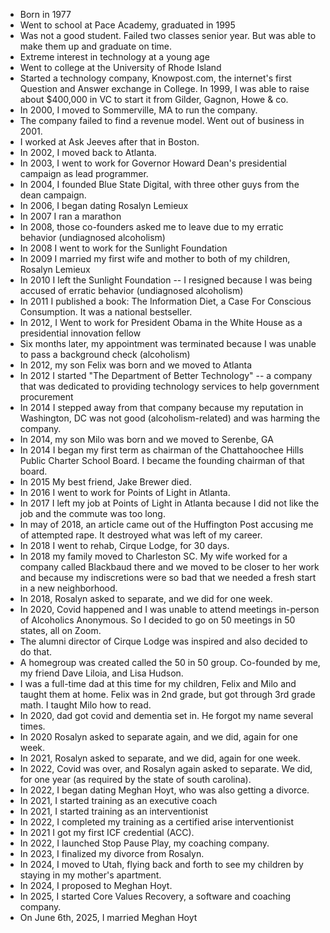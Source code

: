* Born in 1977
* Went to school at Pace Academy, graduated in 1995
* Was not a good student. Failed two classes senior year. But was able to make them up and graduate on time.
* Extreme interest in technology at a young age
* Went to college at the University of Rhode Island
* Started a technology company, Knowpost.com, the internet's first Question and Answer exchange in College. In 1999, I was able to raise about $400,000 in VC to start it from Gilder, Gagnon, Howe & co. 
* In 2000, I moved to Sommerville, MA  to run the company.
* The company failed to find a revenue model. Went out of business in 2001. 
* I worked at Ask Jeeves after that in Boston.
* In 2002, I moved back to Atlanta.
* In 2003, I went to work for Governor Howard Dean's presidential campaign as lead programmer.
* In 2004, I founded Blue State Digital, with three other guys from the dean campaign.
* In 2006, I began dating Rosalyn Lemieux
* In 2007 I ran a marathon
* In 2008, those co-founders asked me to leave due to my erratic behavior (undiagnosed alcoholism)
* In 2008 I went to work for the Sunlight Foundation
* In 2009 I married my first wife and mother to both of my children, Rosalyn Lemieux
* In 2010 I left the Sunlight Foundation -- I resigned because I was being accused of erratic behavior (undiagnosed alcoholism)
* In 2011 I published a book: The Information Diet, a Case For Conscious Consumption. It was a national bestseller. 
* In 2012, I Went to work for President Obama in the White House as a presidential innovation fellow
* Six months later, my appointment was terminated because I was unable to pass a background check (alcoholism)
* In 2012, my son Felix was born and we moved to Atlanta
* In 2012 I started "The Department of Better Technology" -- a company that was dedicated to providing technology services to help government procurement
* In 2014 I stepped away from that company because my reputation in Washington, DC was not good (alcoholism-related) and was harming the company.
* In 2014, my son Milo was born and we moved to Serenbe, GA
* In 2014 I began my first term as chairman of the Chattahoochee Hills Public Charter School Board. I became the founding chairman of that board.
* In 2015 My best friend, Jake Brewer died.
* In 2016 I went to work for Points of Light in Atlanta. 
* In 2017 I left my job at Points of Light in Atlanta because I did not like the job and the commute was too long.
* In may of 2018, an article came out of the Huffington Post accusing me of attempted rape. It destroyed what was left of my career. 
* In 2018 I went to rehab, Cirque Lodge, for 30 days.
* In 2018 my family moved to Charleston SC. My wife worked for a company called Blackbaud there and we moved to be closer to her work and because my indiscretions were so bad that we needed a fresh start in a new neighborhood.
* In 2018, Rosalyn asked to separate, and we did for one week.
* In 2020, Covid happened and I was unable to attend meetings in-person of Alcoholics Anonymous. So I decided to go on 50 meetings in 50 states, all on Zoom.
* The alumni director of Cirque Lodge was inspired and also decided to do that. 
* A homegroup was created called the 50 in 50 group. Co-founded by me, my friend Dave Liloia, and Lisa Hudson.
* I was a full-time dad at this time for my children, Felix and Milo and taught them at home. Felix was in 2nd grade, but got through 3rd grade math. I taught Milo how to read. 
* In 2020, dad got covid and dementia set in. He forgot my name several times. 
* In 2020 Rosalyn asked to separate again, and we did, again for one week.
* In 2021, Rosalyn asked to separate, and we did, again for one week.
* In 2022, Covid was over, and Rosalyn again asked to separate. We did, for one year (as required by the state of south carolina).
* In 2022, I began dating Meghan Hoyt, who was also getting a divorce.
* In 2021, I started training as an executive coach
* In 2021, I started training as an interventionist
* In 2022, I completed my training as a certified arise interventionist
* In 2021 I got my first ICF credential (ACC).
* In 2022, I launched Stop Pause Play, my coaching company. 
* In 2023, I finalized my divorce from Rosalyn. 
* In 2024, I moved to Utah, flying back and forth to see my children by staying in my mother's apartment.
* In 2024, I proposed to Meghan Hoyt.
* In 2025, I started Core Values Recovery, a software and coaching company. 
* On June 6th, 2025, I married Meghan Hoyt
